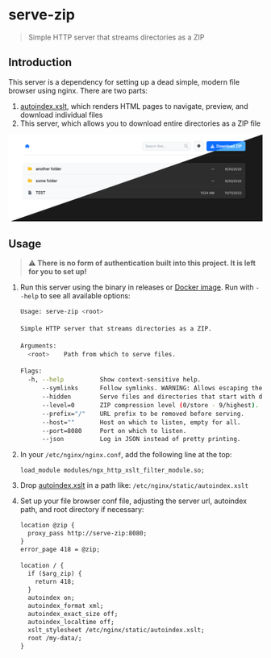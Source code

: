 # serve-zip

> Simple HTTP server that streams directories as a ZIP

## Introduction

This server is a dependency for setting up a dead simple, modern file browser using nginx. There are two parts:

1. [autoindex.xslt](./autoindex.xslt), which renders HTML pages to navigate, preview, and download individual files
2. This server, which allows you to download entire directories as a ZIP file

![](screenshot.png)

## Usage

> **:warning: There is no form of authentication built into this project. It is left for you to set up!**

1. Run this server using the binary in releases or [Docker image](https://hub.docker.com/r/virb3/serve-zip). Run with `--help` to see all available options:

   ```bash
   Usage: serve-zip <root>
   
   Simple HTTP server that streams directories as a ZIP.
   
   Arguments:
     <root>    Path from which to serve files.
   
   Flags:
     -h, --help          Show context-sensitive help.
         --symlinks      Follow symlinks. WARNING: Allows escaping the root path!
         --hidden        Serve files and directories that start with dot.
         --level=0       ZIP compression level (0/store - 9/highest).
         --prefix="/"    URL prefix to be removed before serving.
         --host=""       Host on which to listen, empty for all.
         --port=8080     Port on which to listen.
         --json          Log in JSON instead of pretty printing.
   ```

2. In your `/etc/nginx/nginx.conf`, add the following line at the top:

   ```nginx
   load_module modules/ngx_http_xslt_filter_module.so;
   ```

3. Drop [autoindex.xslt](./autoindex.xslt) in a path like: `/etc/nginx/static/autoindex.xslt`

4. Set up your file browser conf file, adjusting the server url, autoindex path, and root directory if necessary:

   ```nginx
   location @zip {
     proxy_pass http://serve-zip:8080;
   }
   error_page 418 = @zip;
   
   location / {
     if ($arg_zip) {
       return 418;
     }
     autoindex on;
     autoindex_format xml;
     autoindex_exact_size off;
     autoindex_localtime off;
     xslt_stylesheet /etc/nginx/static/autoindex.xslt;
     root /my-data/;
   }
   ```

